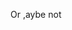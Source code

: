 <!--
id: 370028317
link: http://kevinisom.info/post/370028317/or-aybe-not
slug: or-aybe-not
date: Thu Feb 04 2010 18:00:59 GMT+1300 (NZDT)
raw: {"blog_name":"kevinisom","id":370028317,"post_url":"http://kevinisom.info/post/370028317/or-aybe-not","slug":"or-aybe-not","type":"text","date":"2010-02-04 05:00:59 GMT","timestamp":1265259659,"state":"published","format":"html","reblog_key":"65IyltJE","tags":[],"short_url":"http://tmblr.co/Zw68YyM3YyT","highlighted":[],"feed_item":"http://twitter.com/kev_nz/statuses/8617688360","from_feed_id":"650289","note_count":0,"title":null,"body":"<p>Or ,aybe not</p>"}
publish: 2010-02-04
tags: 
title: null
-->


Or ,aybe not


